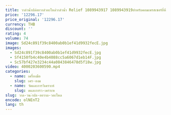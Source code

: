 ```yaml
---
title: วาล์วน้ำปล่อยวาล์วอะไหล่วาล์วน้ำ Relief 1089943917 1089943919สำหรับคอมเพรสเซอร์ยี่ห้อ Atlas copco
price: '12296.17'
price_original: '12296.17'
currency: THB
discount: ''
rating: 4
volume: 74
image: Sd24c891f39c8400ab0b1ef41d9932fecE.jpg
images:
  - Sd24c891f39c8400ab0b1ef41d9932fecE.jpg
  - Sf4150fb4c40e4b4088cc5a6067d1eb14F.jpg
  - Sc57bf427e3234c44a0843846478d5f18w.jpg
video: 4000203600590.mp4
categories:
  - name: เครื่องมือ
    slug: เคร-องม
  - name: วัดและการวิเคราะห์
    slug: ดและการว-เคราะห
slug: วาล-วน-ำปล-อยวาล-วอะไหล
encode: olNEnT2
lang: th
---
```

  